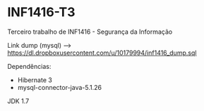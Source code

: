 INF1416-T3
===========

Terceiro trabalho de INF1416 - Segurança da Informação

Link dump (mysql) --> https://dl.dropboxusercontent.com/u/10179994/inf1416_dump.sql


Dependências: 
  - Hibernate 3
  - mysql-connector-java-5.1.26
  

JDK 1.7
